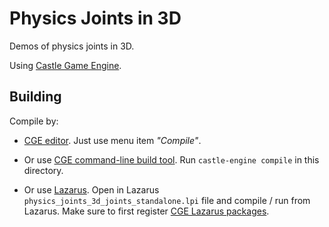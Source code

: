 # Physics Joints in 3D

Demos of physics joints in 3D.

Using [Castle Game Engine](https://castle-engine.io/).

## Building

Compile by:

- [CGE editor](https://castle-engine.io/manual_editor.php). Just use menu item _"Compile"_.

- Or use [CGE command-line build tool](https://castle-engine.io/build_tool). Run `castle-engine compile` in this directory.

- Or use [Lazarus](https://www.lazarus-ide.org/). Open in Lazarus `physics_joints_3d_joints_standalone.lpi` file and compile / run from Lazarus. Make sure to first register [CGE Lazarus packages](https://castle-engine.io/lazarus).
